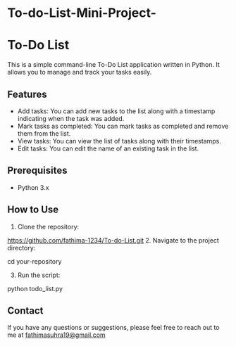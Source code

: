 
# To-do-List-Mini-Project-

# To-Do List

This is a simple command-line To-Do List application written in Python. It allows you to manage and track your tasks easily.

## Features

- Add tasks: You can add new tasks to the list along with a timestamp indicating when the task was added.
- Mark tasks as completed: You can mark tasks as completed and remove them from the list.
- View tasks: You can view the list of tasks along with their timestamps.
- Edit tasks: You can edit the name of an existing task in the list.

## Prerequisites

- Python 3.x

## How to Use

1. Clone the repository:

  https://github.com/fathima-1234/To-do-List.git
2. Navigate to the project directory:

  cd your-repository
  
3. Run the script:

  python todo_list.py
 
 ## Contact
 
If you have any questions or suggestions, please feel free to reach out to me at fathimasuhra19@gmail.com
